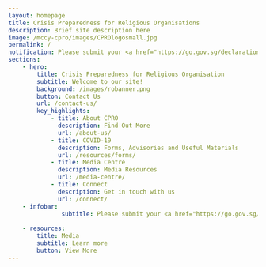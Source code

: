```yaml
---
layout: homepage
title: Crisis Preparedness for Religious Organisations
description: Brief site description here
image: /mccy-cpro/images/CPROlogosmall.jpg
permalink: /
notification: Please submit your <a href="https://go.gov.sg/declaration-ro">COVID-19 Declaration Form for Religious Organisations</a> before applying for a Time-Limited Exemption at <a href="https://Covid.gobusiness.gov.sg">Covid.gobusiness.gov.sg</a>
sections:
    - hero:
        title: Crisis Preparedness for Religious Organisation
        subtitle: Welcome to our site!
        background: /images/robanner.png
        button: Contact Us
        url: /contact-us/
        key_highlights:
            - title: About CPRO
              description: Find Out More
              url: /about-us/
            - title: COVID-19
              description: Forms, Advisories and Useful Materials
              url: /resources/forms/
            - title: Media Centre
              description: Media Resources
              url: /media-centre/
            - title: Connect
              description: Get in touch with us
              url: /connect/
    - infobar:
               subtitle: Please submit your <a href="https://go.gov.sg/declaration-ro">COVID-19 Declaration Form for Religious Organisations</a> before applying for a Time-Limited Exemption at <a href="https://Covid.gobusiness.gov.sg">Covid.gobusiness.gov.sg</a>
       
    - resources:
        title: Media
        subtitle: Learn more
        button: View More
---
```

